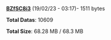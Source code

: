 [**BZfSC8i3**](/data/BZfSC8i3.txt) (19/02/23 - 03:17)- 1511 bytes

**Total Datas**: 10609

**Total Size**: 68.28 MB / 68.3 MB